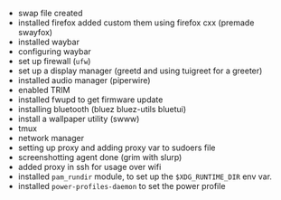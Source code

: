 - swap file created
- installed firefox added custom them using firefox cxx (premade swayfox)
- installed waybar
- configuring waybar
- set up firewall (`ufw`)
- set up a display manager (greetd and using tuigreet for a greeter)
- installed audio manager (piperwire)
- enabled TRIM
- installed fwupd to get firmware update
- installing bluetooth (bluez bluez-utils bluetui)
- install a wallpaper utility (swww)
- tmux
- network manager 
- setting up proxy and adding proxy var to sudoers file
- screenshotting agent done (grim with slurp)
- added proxy in ssh for usage over wifi
- installed `pam_rundir` module, to set up the `$XDG_RUNTIME_DIR` env var.
- installed `power-profiles-daemon` to set the power profile
